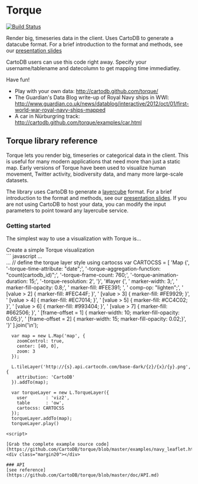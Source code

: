 Torque
==

[![Build Status](https://travis-ci.org/CartoDB/torque.svg?branch=master)](https://travis-ci.org/CartoDB/torque)

Render big, timeseries data in the client. Uses CartoDB to generate a datacube format. For a brief introduction to the format and methods, see our [presentation slides](http://gijs.github.com/images/cartodb_datacubes.pdf)

CartoDB users can use this code right away. Specify your username/tablename and datecolumn to get mapping time immediatley.

Have fun!

* Play with your own data: http://cartodb.github.com/torque/
* The Guardian's Data Blog write-up of Royal Navy ships in WWI: http://www.guardian.co.uk/news/datablog/interactive/2012/oct/01/first-world-war-royal-navy-ships-mapped
* A car in Nürburgring track: http://cartodb.github.com/torque/examples/car.html

## Torque library reference

Torque lets you render big, timeseries or categorical data in the client. This is useful for many modern applications that need more than just a static map. Early versions of Torque have been used to visualize human movement, Twitter activity, biodiversity data, and many more large-scale datasets.

The library uses CartoDB to generate a [layercube](https://github.com/CartoDB/tilecubes/blob/master/2.0/spec.md) format. For a brief introduction to the format and methods, see our [presentation slides](http://gijs.github.com/images/cartodb_datacubes.pdf). If you are not using CartoDB to host your data, you can modify the input parameters to point toward any layercube service.

### Getting started

The simplest way to use a visualization with Torque is...

<div class="margin20"></div>
<div class="code_title">Create a simple Torque visualization</div>
  ``` javascript
      ...
        <body>
          <div id="map"></div>
        </body>
      ...
      // define the torque layer style using cartocss
      var CARTOCSS = [
          'Map {',
          '-torque-time-attribute: "date";',
          '-torque-aggregation-function: "count(cartodb_id)";',
          '-torque-frame-count: 760;',
          '-torque-animation-duration: 15;',
          '-torque-resolution: 2',
          '}',
          '#layer {',
          '  marker-width: 3;',
          '  marker-fill-opacity: 0.8;',
          '  marker-fill: #FEE391; ',
          '  comp-op: "lighten";',
          '  [value > 2] { marker-fill: #FEC44F; }',
          '  [value > 3] { marker-fill: #FE9929; }',
          '  [value > 4] { marker-fill: #EC7014; }',
          '  [value > 5] { marker-fill: #CC4C02; }',
          '  [value > 6] { marker-fill: #993404; }',
          '  [value > 7] { marker-fill: #662506; }',
          '  [frame-offset = 1] { marker-width: 10; marker-fill-opacity: 0.05;}',
          '  [frame-offset = 2] { marker-width: 15; marker-fill-opacity: 0.02;}',
          '}'
      ].join('\n');

        
      var map = new L.Map('map', {
        zoomControl: true,
        center: [40, 0],
        zoom: 3
      });

      L.tileLayer('http://{s}.api.cartocdn.com/base-dark/{z}/{x}/{y}.png', {
        attribution: 'CartoDB'
      }).addTo(map);

      var torqueLayer = new L.TorqueLayer({
        user       : 'viz2',
        table      : 'ow',
        cartocss: CARTOCSS
      });
      torqueLayer.addTo(map);
      torqueLayer.play()

    <script>
  ```
[Grab the complete example source code](https://github.com/CartoDB/torque/blob/master/examples/navy_leaflet.html)
<div class="margin20"></div>

### API
[see reference](https://github.com/CartoDB/torque/blob/master/doc/API.md)

